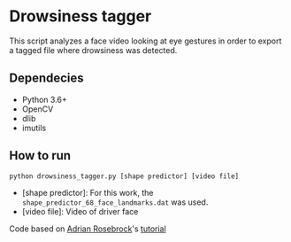 # Drowsiness tagger

This script analyzes a face video looking at eye gestures in order to export a tagged file where drowsiness was detected.

## Dependecies

- Python 3.6+
- OpenCV
- dlib
- imutils

## How to run

`python drowsiness_tagger.py [shape predictor] [video file]`

- [shape predictor]: For this work, the `shape_predictor_68_face_landmarks.dat` was used.
- [video file]: Video of driver face 

Code based on [Adrian Rosebrock](https://github.com/jrosebr1)'s [tutorial](https://www.pyimagesearch.com/2017/05/08/drowsiness-detection-opencv/)